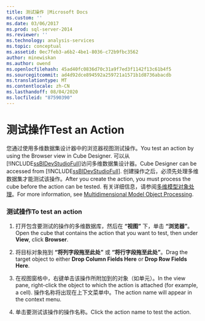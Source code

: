 ```yaml
---
title: 测试操作 |Microsoft Docs
ms.custom: ''
ms.date: 03/06/2017
ms.prod: sql-server-2014
ms.reviewer: ''
ms.technology: analysis-services
ms.topic: conceptual
ms.assetid: 0ec7feb3-a6b2-4be1-8036-c72b9fbc3562
author: minewiskan
ms.author: owend
ms.openlocfilehash: 45ad40fc0836d70c31a9f7ed3f1142f13c61b4f5
ms.sourcegitcommit: ad4d92dce894592a259721a1571b1d8736abacdb
ms.translationtype: MT
ms.contentlocale: zh-CN
ms.lasthandoff: 08/04/2020
ms.locfileid: "87590390"
---
```

# <a name="test-an-action"></a><span data-ttu-id="eebc1-102">测试操作</span><span class="sxs-lookup"><span data-stu-id="eebc1-102">Test an Action</span></span>
  <span data-ttu-id="eebc1-103">您通过使用多维数据集设计器中的浏览器视图测试操作。</span><span class="sxs-lookup"><span data-stu-id="eebc1-103">You test an action by using the Browser view in Cube Designer.</span></span> <span data-ttu-id="eebc1-104">可以从 [!INCLUDE[ssBIDevStudioFull](../../includes/ssbidevstudiofull-md.md)]访问多维数据集设计器。</span><span class="sxs-lookup"><span data-stu-id="eebc1-104">Cube Designer can be accessed from [!INCLUDE[ssBIDevStudioFull](../../includes/ssbidevstudiofull-md.md)].</span></span> <span data-ttu-id="eebc1-105">创建操作之后，必须先处理多维数据集才能测试该操作。</span><span class="sxs-lookup"><span data-stu-id="eebc1-105">After you create the action, you must process the cube before the action can be tested.</span></span> <span data-ttu-id="eebc1-106">有关详细信息，请参阅[多维模型对象处理](processing-a-multidimensional-model-analysis-services.md)。</span><span class="sxs-lookup"><span data-stu-id="eebc1-106">For more information, see [Multidimensional Model Object Processing](processing-a-multidimensional-model-analysis-services.md).</span></span>  
  
### <a name="to-test-an-action"></a><span data-ttu-id="eebc1-107">测试操作</span><span class="sxs-lookup"><span data-stu-id="eebc1-107">To test an action</span></span>  
  
1.  <span data-ttu-id="eebc1-108">打开包含要测试的操作的多维数据库，然后在 **“视图”** 下，单击 **“浏览器”**。</span><span class="sxs-lookup"><span data-stu-id="eebc1-108">Open the cube that contains the action that you want to test, then under **View**, click **Browser**.</span></span>  
  
2.  <span data-ttu-id="eebc1-109">将目标对象拖到 **“将列字段拖至此处”** 或 **“将行字段拖至此处”**。</span><span class="sxs-lookup"><span data-stu-id="eebc1-109">Drag the target object to either **Drop Column Fields Here** or **Drop Row Fields Here**.</span></span>  
  
3.  <span data-ttu-id="eebc1-110">在视图窗格中，右键单击该操作所附加到的对象（如单元）。</span><span class="sxs-lookup"><span data-stu-id="eebc1-110">In the view pane, right-click the object to which the action is attached (for example, a cell).</span></span> <span data-ttu-id="eebc1-111">操作名称将出现在上下文菜单中。</span><span class="sxs-lookup"><span data-stu-id="eebc1-111">The action name will appear in the context menu.</span></span>  
  
4.  <span data-ttu-id="eebc1-112">单击要测试该操作的操作名称。</span><span class="sxs-lookup"><span data-stu-id="eebc1-112">Click the action name to test the action.</span></span>  
  
  
